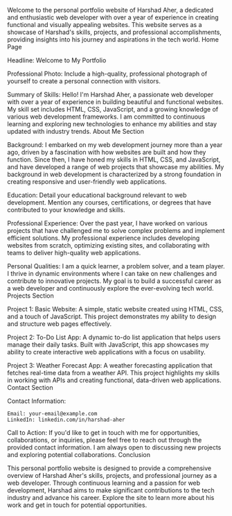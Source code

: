 Welcome to the personal portfolio website of Harshad Aher, a dedicated and enthusiastic web developer with over a year of experience in creating functional and visually appealing websites. This website serves as a showcase of Harshad's skills, projects, and professional accomplishments, providing insights into his journey and aspirations in the tech world.
Home Page

Headline:
Welcome to My Portfolio

Professional Photo:
Include a high-quality, professional photograph of yourself to create a personal connection with visitors.

Summary of Skills:
Hello! I'm Harshad Aher, a passionate web developer with over a year of experience in building beautiful and functional websites. My skill set includes HTML, CSS, JavaScript, and a growing knowledge of various web development frameworks. I am committed to continuous learning and exploring new technologies to enhance my abilities and stay updated with industry trends.
About Me Section

Background:
I embarked on my web development journey more than a year ago, driven by a fascination with how websites are built and how they function. Since then, I have honed my skills in HTML, CSS, and JavaScript, and have developed a range of web projects that showcase my abilities. My background in web development is characterized by a strong foundation in creating responsive and user-friendly web applications.

Education:
Detail your educational background relevant to web development. Mention any courses, certifications, or degrees that have contributed to your knowledge and skills.

Professional Experience:
Over the past year, I have worked on various projects that have challenged me to solve complex problems and implement efficient solutions. My professional experience includes developing websites from scratch, optimizing existing sites, and collaborating with teams to deliver high-quality web applications.

Personal Qualities:
I am a quick learner, a problem solver, and a team player. I thrive in dynamic environments where I can take on new challenges and contribute to innovative projects. My goal is to build a successful career as a web developer and continuously explore the ever-evolving tech world.
Projects Section

Project 1: Basic Website:
A simple, static website created using HTML, CSS, and a touch of JavaScript. This project demonstrates my ability to design and structure web pages effectively.

Project 2: To-Do List App:
A dynamic to-do list application that helps users manage their daily tasks. Built with JavaScript, this app showcases my ability to create interactive web applications with a focus on usability.

Project 3: Weather Forecast App:
A weather forecasting application that fetches real-time data from a weather API. This project highlights my skills in working with APIs and creating functional, data-driven web applications.
Contact Section

Contact Information:

    Email: your-email@example.com
    LinkedIn: linkedin.com/in/harshad-aher

Call to Action:
If you'd like to get in touch with me for opportunities, collaborations, or inquiries, please feel free to reach out through the provided contact information. I am always open to discussing new projects and exploring potential collaborations.
Conclusion

This personal portfolio website is designed to provide a comprehensive overview of Harshad Aher's skills, projects, and professional journey as a web developer. Through continuous learning and a passion for web development, Harshad aims to make significant contributions to the tech industry and advance his career. Explore the site to learn more about his work and get in touch for potential opportunities.
